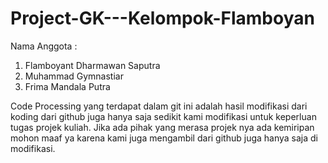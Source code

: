 # Project-GK---Kelompok-Flamboyan
Nama Anggota :
1. Flamboyant Dharmawan Saputra
2. Muhammad Gymnastiar
3. Frima Mandala Putra

Code Processing yang terdapat dalam git ini adalah hasil modifikasi dari koding dari github juga hanya saja sedikit kami modifikasi untuk keperluan tugas projek kuliah.
Jika ada pihak yang merasa projek nya ada kemiripan mohon maaf ya karena kami juga mengambil dari github juga hanya saja di modifikasi.

